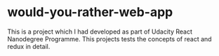 # would-you-rather-web-app
This is a project which I had developed as part of Udacity React Nanodegree Programme. This projects tests the concepts of react and redux in detail.
